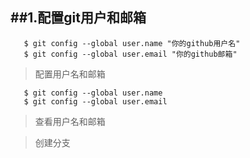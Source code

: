 ##1.配置git用户和邮箱 
---
```
   $ git config --global user.name "你的github用户名"    
   $ git config --global user.email "你的github邮箱"
```

> 配置用户名和邮箱

```
   $ git config --global user.name     
   $ git config --global user.email
```
> 查看用户名和邮箱

> 创建分支
